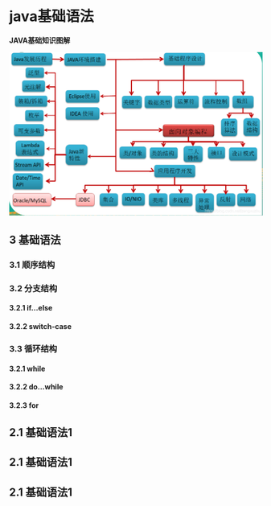 # java基础语法

**JAVA基础知识图解** 

 ![JAVA基础知识图解](../image/java_base.png)

## 3 基础语法
### 3.1 顺序结构

### 3.2 分支结构
#### 3.2.1 if...else
#### 3.2.2 switch-case

### 3.3 循环结构
#### 3.2.1 while
#### 3.2.2 do...while
#### 3.2.3 for


## 2.1 基础语法1
## 2.1 基础语法1
## 2.1 基础语法1

